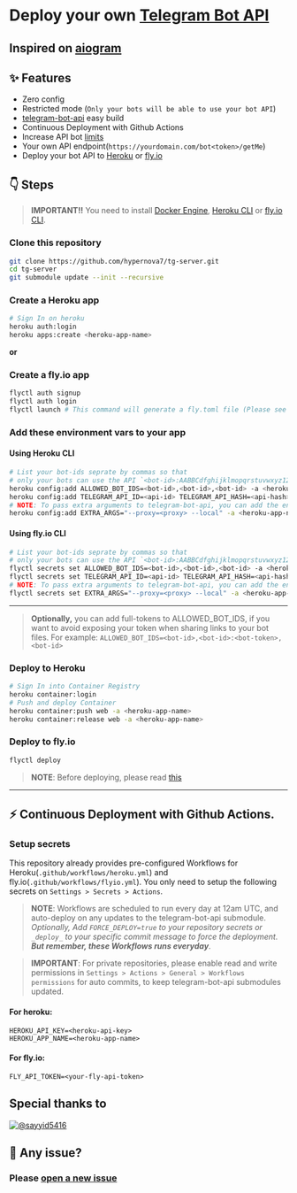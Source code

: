 # Deploy your own [Telegram Bot API](https://github.com/tdlib/telegram-bot-api)


**Inspired on [aiogram](https://github.com/aiogram/telegram-bot-api)**
----


## :sparkles: Features

- Zero config
- Restricted mode (`Only your bots will be able to use your bot API`)
- [telegram-bot-api](https://github.com/tdlib/telegram-bot-api) easy build
- Continuous Deployment with Github Actions
- Increase API bot [limits](https://core.telegram.org/bots/api#using-a-local-bot-api-server)
- Your own API endpoint(`https://yourdomain.com/bot<token>/getMe`)
- Deploy your bot API to [Heroku](https://heroku.com) or [fly.io](https://fly.io)

## :point_down: Steps

> **IMPORTANT!!** You need to install [Docker Engine](https://docs.docker.com/engine/install/), [Heroku CLI](https://devcenter.heroku.com/articles/heroku-cli) or [fly.io CLI](https://fly.io/docs/hands-on/install-flyctl/).


### Clone this repository

```bash
git clone https://github.com/hypernova7/tg-server.git
cd tg-server
git submodule update --init --recursive
```


### Create a Heroku app

```bash
# Sign In on heroku
heroku auth:login
heroku apps:create <heroku-app-name>
```

**or**

### Create a fly.io app
```bash
flyctl auth signup
flyctl auth login
flyctl launch # This command will generate a fly.toml file (Please see this: https://fly.io/docs/reference/configuration/#fly-toml-line-by-line)
```


### Add these environment vars to your app

#### Using Heroku CLI

```bash
# List your bot-ids seprate by commas so that
# only your bots can use the API `<bot-id>:AABBCdfghijklmopqrstuvwxyz1234567890`
heroku config:add ALLOWED_BOT_IDS=<bot-id>,<bot-id>,<bot-id> -a <heroku-app-name>
heroku config:add TELEGRAM_API_ID=<api-id> TELEGRAM_API_HASH=<api-hash> -a <heroku-app-name>
# NOTE: To pass extra arguments to telegram-bot-api, you can add the environment var EXTRA_ARGS
heroku config:add EXTRA_ARGS="--proxy=<proxy> --local" -a <heroku-app-name>
```

#### Using fly.io CLI

```bash
# List your bot-ids seprate by commas so that
# only your bots can use the API `<bot-id>:AABBCdfghijklmopqrstuvwxyz1234567890`
flyctl secrets set ALLOWED_BOT_IDS=<bot-id>,<bot-id>,<bot-id> -a <heroku-app-name>
flyctl secrets set TELEGRAM_API_ID=<api-id> TELEGRAM_API_HASH=<api-hash> -a <heroku-app-name>
# NOTE: To pass extra arguments to telegram-bot-api, you can add the environment var EXTRA_ARGS
flyctl secrets set EXTRA_ARGS="--proxy=<proxy> --local" -a <heroku-app-name>
```

____

> **Optionally,** you can add full-tokens to ALLOWED_BOT_IDS, if you want to avoid exposing your token when sharing links to your bot files. For example: `ALLOWED_BOT_IDS=<bot-id>,<bot-id>:<bot-token>,<bot-id>`

### Deploy to Heroku

```bash
# Sign In into Container Registry
heroku container:login
# Push and deploy Container
heroku container:push web -a <heroku-app-name>
heroku container:release web -a <heroku-app-name>
```

### Deploy to fly.io

```bash
flyctl deploy
```

> **NOTE**: Before deploying, please read [this](https://github.com/tdlib/telegram-bot-api/#moving-a-bot-from-one-local-server-to-another)
____



## :zap: Continuous Deployment with Github Actions.


### Setup secrets

This repository already provides pre-configured Workflows for Heroku(`.github/workflows/heroku.yml`) and fly.io(`.github/workflows/flyio.yml`). You only need to setup the following secrets on `Settings > Secrets > Actions`.


> **NOTE**: Workflows are scheduled to run every day at 12am UTC, and auto-deploy on any updates to the telegram-bot-api submodule. _Optionally, Add `FORCE_DEPLOY=true` to your repository secrets or `_deploy_` to your specific commit message to force the deployment. **But remember, these Workflows runs everyday**_.

> **IMPORTANT**: For private repositories, please enable read and write permissions in `Settings > Actions > General > Workflows permissions` for auto commits, to keep telegram-bot-api submodules updated.


#### For heroku:

```
HEROKU_API_KEY=<heroku-api-key>
HEROKU_APP_NAME=<heroku-app-name>
```

#### For fly.io:

```
FLY_API_TOKEN=<your-fly-api-token>
```

## Special thanks to

[![@sayyid5416](https://github.com/sayyid5416.png?size=50)](https://github.com/sayyid5416)

## :bug: Any issue?

### Please [open a new issue](https://github.com/hypernova7/tg-server/issues)
